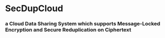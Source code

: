 # SecDupCloud
### a Cloud Data Sharing System which supports Message-Locked Encryption and Secure Reduplication on Ciphertext
